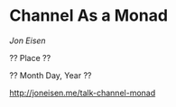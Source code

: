 # Channel As a Monad

_Jon Eisen_

?? Place ??

?? Month Day, Year ??

http://joneisen.me/talk-channel-monad
